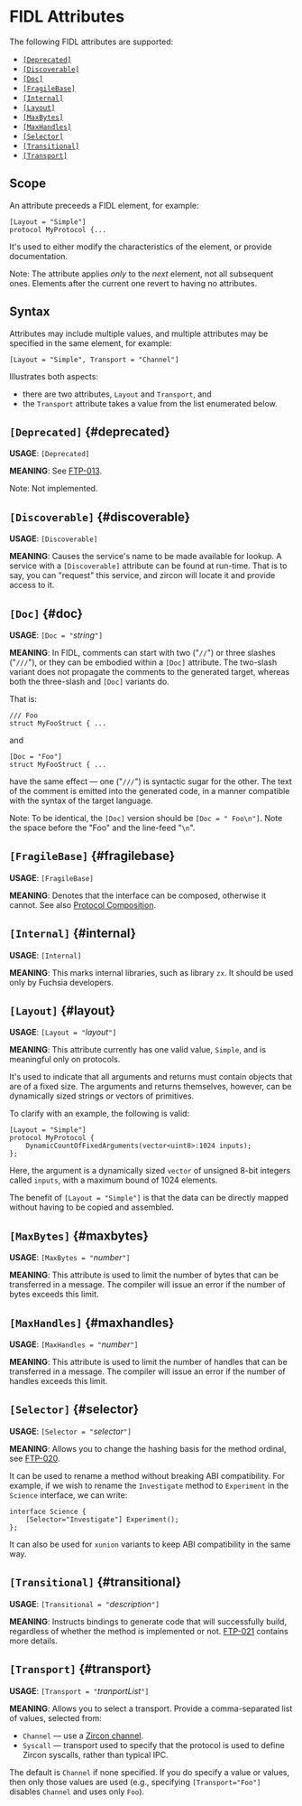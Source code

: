 # FIDL Attributes

The following FIDL attributes are supported:

* [`[Deprecated]`](#deprecated)
* [`[Discoverable]`](#discoverable)
* [`[Doc]`](#doc)
* [`[FragileBase]`](#fragilebase)
* [`[Internal]`](#internal)
* [`[Layout]`](#layout)
* [`[MaxBytes]`](#maxbytes)
* [`[MaxHandles]`](#maxhandles)
* [`[Selector]`](#selector)
* [`[Transitional]`](#transitional)
* [`[Transport]`](#transport)

## Scope

An attribute preceeds a FIDL element, for example:

```fidl
[Layout = "Simple"]
protocol MyProtocol {...
```

It's used to either modify the characteristics of the element, or provide
documentation.

Note: The attribute applies *only* to the *next* element, not all
subsequent ones.
Elements after the current one revert to having no attributes.

## Syntax

Attributes may include multiple values, and multiple attributes may be
specified in the same element, for example:

```fidl
[Layout = "Simple", Transport = "Channel"]
```

Illustrates both aspects:
* there are two attributes, `Layout` and `Transport`, and
* the `Transport` attribute takes a value from the list enumerated below.

## `[Deprecated]` {#deprecated}

**USAGE**: `[Deprecated]`

**MEANING**:
See [FTP-013].

Note: Not implemented.

## `[Discoverable]` {#discoverable}

**USAGE**: `[Discoverable]`

**MEANING**:
Causes the service's name to be made available for lookup.
A service with a `[Discoverable]` attribute can be found at run-time.
That is to say, you can "request" this service, and zircon will locate it
and provide access to it.

## `[Doc]` {#doc}

**USAGE**: `[Doc = "`_string_`"]`

**MEANING**:
In FIDL, comments can start with two ("`//`") or three slashes ("`///`"),
or they can be embodied within a `[Doc]` attribute.
The two-slash variant does not propagate the comments to the generated
target, whereas both the three-slash and `[Doc]` variants do.

That is:

```fidl
/// Foo
struct MyFooStruct { ...
```

and

```fidl
[Doc = "Foo"]
struct MyFooStruct { ...
```

have the same effect &mdash; one ("`///`") is syntactic sugar for the other.
The text of the comment is
emitted into the generated code, in a manner compatible with the syntax of
the target language.

Note: To be identical, the `[Doc]` version should be `[Doc = " Foo\n"]`. Note
the space before the "Foo" and the line-feed "`\n`".

## `[FragileBase]` {#fragilebase}

**USAGE**: `[FragileBase]`

**MEANING**:
Denotes that the interface can be composed, otherwise it cannot.
See also [Protocol Composition][composition].

## `[Internal]` {#internal}

**USAGE**: `[Internal]`

**MEANING**:
This marks internal libraries, such as library `zx`.
It should be used only by Fuchsia developers.

## `[Layout]` {#layout}

**USAGE**: `[Layout = "`_layout_`"]`

**MEANING**:
This attribute currently has one valid value, `Simple`, and is meaningful
only on protocols.

It's used to indicate that all arguments and returns must contain objects
that are of a fixed size.
The arguments and returns themselves, however, can be dynamically sized
strings or vectors of primitives.

To clarify with an example, the following is valid:

```fidl
[Layout = "Simple"]
protocol MyProtocol {
    DynamicCountOfFixedArguments(vector<uint8>:1024 inputs);
};
```

Here, the argument is a dynamically sized `vector` of unsigned 8-bit
integers called `inputs`, with a maximum bound of 1024 elements.

The benefit of `[Layout = "Simple"]` is that the data can be directly
mapped without having to be copied and assembled.

## `[MaxBytes]` {#maxbytes}

**USAGE**: `[MaxBytes = "`_number_`"]`

**MEANING**:
This attribute is used to limit the number of bytes that can be transferred
in a message.
The compiler will issue an error if the number of bytes exceeds this limit.

## `[MaxHandles]` {#maxhandles}

**USAGE**: `[MaxHandles = "`_number_`"]`

**MEANING**:
This attribute is used to limit the number of handles that can be
transferred in a message.
The compiler will issue an error if the number of handles exceeds this limit.

## `[Selector]` {#selector}

**USAGE**: `[Selector = "`_selector_`"]`

**MEANING**:
Allows you to change the hashing basis for the method ordinal, see
[FTP-020].

It can be used to rename a method without breaking ABI compatibility.
For example, if we wish to rename the `Investigate` method to `Experiment`
in the `Science` interface, we can write:

```fidl
interface Science {
    [Selector="Investigate"] Experiment();
};
```

It can also be used for `xunion` variants to keep ABI compatibility in the
same way.

## `[Transitional]` {#transitional}

**USAGE**: `[Transitional = "`_description_`"]`

**MEANING**:
Instructs bindings to generate code that will successfully build, regardless of
whether the method is implemented or not.
[FTP-021] contains more details.

## `[Transport]` {#transport}

**USAGE**: `[Transport = "`_tranportList_`"]`

**MEANING**:
Allows you to select a transport.
Provide a comma-separated list of values, selected from:

* `Channel` &mdash; use a [Zircon channel][channel].
* `Syscall` &mdash; transport used to specify that the protocol is used to
  define Zircon syscalls, rather than typical IPC.

The default is `Channel` if none specified.
If you do specify a value or values, then only those values are used (e.g.,
specifying `[Transport="Foo"]` disables `Channel` and uses only
`Foo`).

<!-- xrefs -->
[channel]: /docs/concepts/objects/channel.md
[FTP-013]: ftp/ftp-013.md
[FTP-020]: ftp/ftp-020.md
[FTP-021]: ftp/ftp-021.md
[FTP-024]: ftp/ftp-024.md
[composition]: /docs/development/languages/fidl/reference/language.md#Protocol-Composition
[socketwrite]: /docs/zircon/syscalls/socket_write.md
